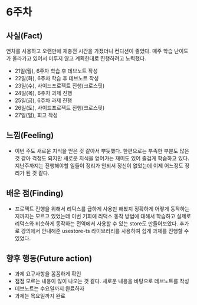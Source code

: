 # 6주차

## 사실(Fact)

연차를 사용하고 오랜만에 재충전 시간을 가졌더니 컨디션이 좋았다. 매주 학습 난이도가 올라가고 있어서 미루지 않고 계획한대로 진행하려고 노력했다.

- 21일(월), 6주차 학습 후 데브노트 작성
- 22일(화), 6주차 학습 후 데브노트 작성
- 23일(수), 사이드프로젝트 진행(크로스핏)
- 24일(목), 6주차 과제 진행
- 25일(금), 6주차 과제 진행
- 26일(토), 사이드프로젝트 진행(크로스핏)
- 27일(일), 회고 작성

## 느낌(Feeling)

- 이번 주도 새로운 지식을 얻은 것 같아서 뿌듯했다. 한편으로는 부족한 부분도 많은 것 같아 걱정도 되지만 새로운 지식을 얻어가는 재미도 있어 즐겁게 학습하고 있다. 지난주까지는 진행해야할 일들이 정리가 안되서 정신이 없었는데 이제 어느정도 정리가 된 것 같다.

## 배운 점(Finding)

- 프로젝트 진행을 위해서 리덕스를 급하게 사용만 해봤지 정확하게 어떻게 동작하는지까지는 모르고 있었는데 이번 기회에 리덕스 동작 방법에 대해서 학습하고 실제로 리덕스와 비슷하게 동작하는 전역에서 사용할 수 있는 store도 만들어보았다. 추가로 강의에서 안내해준 usestore-ts 라이브러리를 사용하여 쉽게 과제를 진행할 수 있었다.

## 향후 행동(Future action)

- 과제 요구사항을 꼼꼼하게 확인
- 점점 모르는 내용이 많이 나오는 것 같다. 새로운 내용을 바탕으로 데브노트를 작성
- 데브노트는 수요일까지 완료하자
- 과제는 목요일까지 완료
